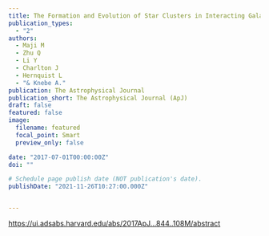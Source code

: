 ```yaml
---
title: The Formation and Evolution of Star Clusters in Interacting Galaxies
publication_types:
  - "2"
authors:
  - Maji M
  - Zhu Q
  - Li Y
  - Charlton J
  - Hernquist L
  - "& Knebe A."
publication: The Astrophysical Journal
publication_short: The Astrophysical Journal (ApJ)
draft: false
featured: false
image:
  filename: featured
  focal_point: Smart
  preview_only: false

date: "2017-07-01T00:00:00Z"
doi: ""

# Schedule page publish date (NOT publication's date).
publishDate: "2021-11-26T10:27:00.000Z"


---
```

<https://ui.adsabs.harvard.edu/abs/2017ApJ...844..108M/abstract>
